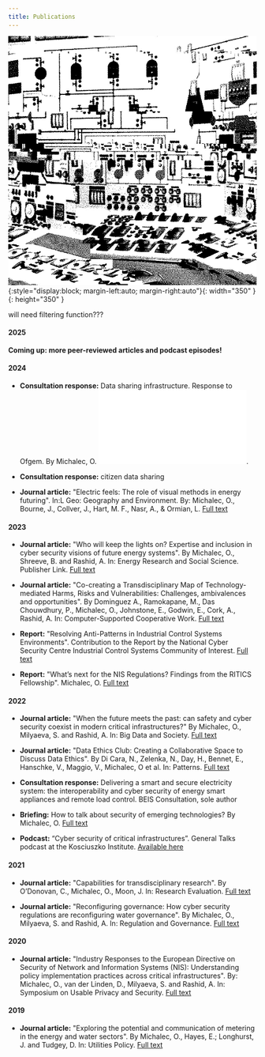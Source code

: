 ```yaml
---
title: Publications
---
```

![glitch1013](assets/img/1013.gif){:style="display:block; margin-left:auto; margin-right:auto"}{: width="350" }{: height="350" }


will need filtering function???

#### 2025

**Coming up: more peer-reviewed articles and podcast episodes!**

#### 2024

* **Consultation response:** Data sharing infrastructure. Response to Ofgem. By Michalec, O. ![Full text](assets/documents/DSI-consultation-michalec-200924.pdf).

* **Consultation response:**  citizen data sharing

* **Journal article:** "Electric feels: The role of visual methods in energy futuring". In:L Geo: Geography and Environment. By: Michalec, O., Bourne, J., Collver, J., Hart, M. F., Nasr, A., & Ormian, L. [Full text](https://doi.org/10.1002/geo2.156)
  
#### 2023

* **Journal article:** "Who will keep the lights on? Expertise and inclusion in cyber security visions of future energy systems". By Michalec, O., Shreeve, B. and Rashid, A. In: Energy Research and Social Science. Publisher Link. [Full text](https://doi.org/10.1016/j.erss.2023.103327)

* **Journal article:** "Co-creating a Transdisciplinary Map of Technology-mediated Harms, Risks and Vulnerabilities: Challenges, ambivalences and opportunities". By Dominguez  A., Ramokapane, M., Das Chouwdhury, P., Michalec, O., Johnstone, E., Godwin, E., Cork, A., Rashid, A. In: Computer-Supported Cooperative Work. [Full text](https://dl.acm.org/doi/10.1145/3610179)

* **Report:** "Resolving Anti-Patterns in Industrial Control Systems Environments". Contribution to the Report by the National Cyber Security Centre Industrial Control Systems Community of Interest. [Full text](https://ritics.org/wp-content/uploads/2023/10/ICS-COI-Resolving-Anti-Patterns.pdf)

* **Report:** "What’s next for the NIS Regulations? Findings from the RITICS Fellowship". Michalec, O.  [Full text](https://ritics.org/wp-content/uploads/2023/06/Whats-next-for-NIS-RITICS-report-final-310123.pdf)


#### 2022

* **Journal article:** "When the future meets the past: can safety and cyber security coexist in modern critical infrastructures?" By Michalec, O., Milyaeva, S. and Rashid, A. In: Big Data and Society. [Full text](https://doi.org/10.1177/20539517221108369)

* **Journal article:** "Data Ethics Club: Creating a Collaborative Space to Discuss Data Ethics". By Di Cara, N., Zelenka, N., Day, H., Bennet, E., Hanschke, V., Maggio, V., Michalec, O et al. In: Patterns. [Full text](https://doi.org/10.1016/j.patter.2022.100537)

* **Consultation response:** Delivering a smart and secure electricity system: the interoperability and cyber security of energy smart appliances and remote load control. BEIS Consultation, sole author

* **Briefing:** How to talk about security of emerging technologies? By Michalec, O. [Full text](https://petras-iot.org/wp-content/uploads/2022/03/How-to-talk-about-cybersecurity-of-emerging-technologies.pdf)

* **Podcast:** “Cyber security of critical infrastructures”. General Talks podcast at the Kosciuszko Institute. [Available here](https://open.spotify.com/episode/0HCXTuxMb1x4YFXmG9aMaX)

#### 2021

* **Journal article:** "Capabilities for transdisciplinary research". By O’Donovan, C., Michalec, O., Moon, J.  In: Research Evaluation. [Full text](https://doi.org/10.1093/reseval/rvab038)

* **Journal article:** "Reconfiguring governance: How cyber security regulations are reconfiguring water governance". By Michalec, O., Milyaeva, S. and Rashid, A. In: Regulation and Governance. [Full text](https://doi.org/10.1111/rego.12423)

#### 2020

* **Journal article:**  "Industry Responses to the European Directive on Security of Network and Information Systems (NIS): Understanding policy implementation practices across critical infrastructures". By: Michalec, O., van der Linden, D., Milyaeva, S. and Rashid, A. In: Symposium on Usable Privacy and Security. [Full text](https://www.usenix.org/conference/soups2020/presentation/michalec)

#### 2019

* **Journal article:** "Exploring the potential and communication of metering in the energy and water sectors". By Michalec, O., Hayes, E.; Longhurst, J. and Tudgey, D. In: Utilities Policy. [Full text](https://uwe-repository.worktribe.com/output/852198/enhancing-the-communication-potential-of-smart-metering-for-energy-and-water)



